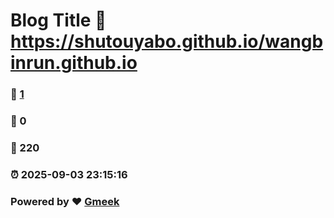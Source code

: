 # Blog Title :link: https://shutouyabo.github.io/wangbinrun.github.io 
### :page_facing_up: [1](https://shutouyabo.github.io/wangbinrun.github.io/tag.html) 
### :speech_balloon: 0 
### :hibiscus: 220 
### :alarm_clock: 2025-09-03 23:15:16 
### Powered by :heart: [Gmeek](https://github.com/Meekdai/Gmeek)
